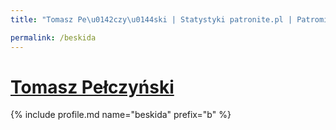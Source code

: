 ```yaml
---
title: "Tomasz Pe\u0142czy\u0144ski | Statystyki patronite.pl | Patromierz"

permalink: /beskida
---
```


# [Tomasz Pełczyński](https://patronite.pl/beskida)

{% include profile.md name="beskida" prefix="b" %}
